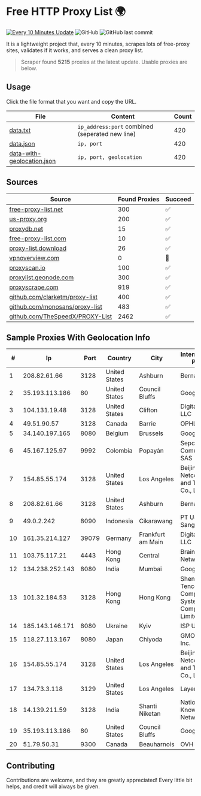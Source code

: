 
# Free HTTP Proxy List 🌍

[![Every 10 Minutes Update](https://github.com/mertguvencli/http-proxy-list/actions/workflows/main.yml/badge.svg?branch=main)](https://github.com/mertguvencli/http-proxy-list/actions/workflows/main.yml)
![GitHub](https://img.shields.io/github/license/mertguvencli/http-proxy-list)
![GitHub last commit](https://img.shields.io/github/last-commit/mertguvencli/http-proxy-list)

It is a lightweight project that, every 10 minutes, scrapes lots of free-proxy sites, validates if it works, and serves a clean proxy list.


> Scraper found **5215** proxies at the latest update. Usable proxies are below.

## Usage

Click the file format that you want and copy the URL.


|File|Content|Count|
|----|-------|-----|
|[data.txt](https://raw.githubusercontent.com/mertguvencli/http-proxy-list/main/proxy-list/data.txt)|`ip_address:port` combined (seperated new line)|420|
|[data.json](https://raw.githubusercontent.com/mertguvencli/http-proxy-list/main/proxy-list/data.json)|`ip, port`|420|
|[data-with-geolocation.json](https://raw.githubusercontent.com/mertguvencli/http-proxy-list/main/proxy-list/data-with-geolocation.json)|`ip, port, geolocation`|420|

## Sources

|Source|Found Proxies|Succeed|
|------|-------------|-------|
|[free-proxy-list.net](https://free-proxy-list.net)|300|✅|
|[us-proxy.org](https://www.us-proxy.org)|200|✅|
|[proxydb.net](http://proxydb.net)|15|✅|
|[free-proxy-list.com](https://free-proxy-list.com/?page=&port=&type%5B%5D=http&type%5B%5D=https&up_time=0&search=Search)|10|✅|
|[proxy-list.download](https://www.proxy-list.download/HTTP)|26|✅|
|[vpnoverview.com](https://vpnoverview.com/privacy/anonymous-browsing/free-proxy-servers)|0|🚫|
|[proxyscan.io](https://www.proxyscan.io)|100|✅|
|[proxylist.geonode.com](https://proxylist.geonode.com/api/proxy-list?limit=300&page=1&sort_by=lastChecked&sort_type=desc&protocols=http,https)|300|✅|
|[proxyscrape.com](https://api.proxyscrape.com/v2/?request=displayproxies&protocol=http&timeout=10000&country=all&ssl=all&anonymity=all)|919|✅|
|[github.com/clarketm/proxy-list](https://raw.githubusercontent.com/clarketm/proxy-list/master/proxy-list-raw.txt)|400|✅|
|[github.com/monosans/proxy-list](https://raw.githubusercontent.com/monosans/proxy-list/main/proxies/http.txt)|483|✅|
|[github.com/TheSpeedX/PROXY-List](https://raw.githubusercontent.com/TheSpeedX/PROXY-List/master/http.txt)|2462|✅|


## Sample Proxies With Geolocation Info

|#|Ip|Port|Country|City|Internet Service Provider|
|-|--|----|-------|----|-------------------------|
|1|208.82.61.66|3128|United States|Ashburn|Bernardi Sounds|
|2|35.193.113.186|80|United States|Council Bluffs|Google LLC|
|3|104.131.19.48|3128|United States|Clifton|DigitalOcean, LLC|
|4|49.51.90.57|3128|Canada|Barrie|OPHL|
|5|34.140.197.165|8080|Belgium|Brussels|Google LLC|
|6|45.167.125.97|9992|Colombia|Popayán|Sepcom Comunicaciones SAS|
|7|154.85.55.174|3128|United States|Los Angeles|Beijing Baidu Netcom Science and Technology Co., Ltd.|
|8|208.82.61.66|3128|United States|Ashburn|Bernardi Sounds|
|9|49.0.2.242|8090|Indonesia|Cikarawang|PT Usaha Adi Sanggoro|
|10|161.35.214.127|39079|Germany|Frankfurt am Main|DigitalOcean, LLC|
|11|103.75.117.21|4443|Hong Kong|Central|BrainStorm Network|
|12|134.238.252.143|8080|India|Mumbai|Google LLC|
|13|101.32.184.53|3128|Hong Kong|Hong Kong|Shenzhen Tencent Computer Systems Company Limited|
|14|185.143.146.171|8080|Ukraine|Kyiv|ISP UTELS|
|15|118.27.113.167|8080|Japan|Chiyoda|GMO Internet, Inc.|
|16|154.85.55.174|3128|United States|Los Angeles|Beijing Baidu Netcom Science and Technology Co., Ltd.|
|17|134.73.3.118|3129|United States|Los Angeles|LayerHost|
|18|14.139.211.59|3128|India|Shanti Niketan|National Knowledge Network|
|19|35.193.113.186|80|United States|Council Bluffs|Google LLC|
|20|51.79.50.31|9300|Canada|Beauharnois|OVH SAS|



## Contributing

Contributions are welcome, and they are greatly appreciated! Every
little bit helps, and credit will always be given.

